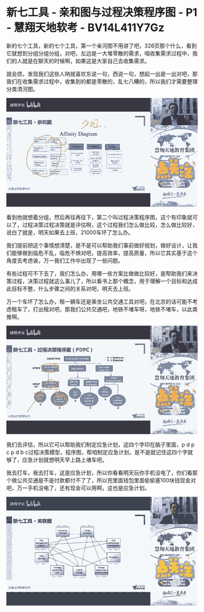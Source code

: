 # 新七工具 - 亲和图与过程决策程序图 - P1 - 慧翔天地软考 - BV14L411Y7Gz

新的七个工具，新的七个工具，第一个亲河图不用讲了吧，326页那个什么，看到它就想到分组分组分组，对吧，左边是一大堆零散的需求，咱收集需求过程中，我们的人就是在聊天的时候啊，如果这是大家自己去收集需求。

就会烦，发现我们这些人呐就喜欢东说一句，西说一句，想起一出是一出对吧，那我们在收集需求过程中，收集到的都是零散的，乱七八糟的，所以我们才需要整理分类清河图。



![](img/1ca67453328335f0fc40869fa19ed56e_1.png)

看到他就想着分组，然后再往再往下，第二个叫过程决策程序图，这个有印象就可以了，过程决策过程决策就是评估啊，这个过程我们怎么做比较，怎么做比较好，说白了就是，明天如果去上班，21000车坏了怎么办。

我们提前把这个事情想清楚，是不是可以帮助我们事前做好规划，做好设计，让我们能够做到临危不乱，临危不惧对吧，提高效率，提高质量，所以它其实基于这个角度去考虑诶，万一我们工作中出现了一些问题。

有些过程可不下去了，我们怎么办，用哪一些方案比做做比较好，是帮助我们来决策过程，决策过程就这么事儿了，所以看书上那个概念，用于理解一个目标和达成此目标不整，什么步骤之间的关系对吧，明天去上班。

万一个车坏了怎么办，租一辆车还是乘坐公共交通工具对吧，在北京的话可能不考虑租车了，打出租对吧，那我们公共交通吧，地铁不堵车呀，地铁不堵车，以此类推啊。



![](img/1ca67453328335f0fc40869fa19ed56e_3.png)

我们去评估，所以它可以帮助我们制定应急计划，这四个字印在脑子里面，p d p c p d b c过程决策模型，程序图，帮咱制定应急计划，是不是就记住这四个字就够了，应急计划就想明天早上路上堵车吧。

我去打车，我去打车，这是应急计划，所以你看看明天玩你手机没电了，你们看那个做公共交通是不是付款都付不了了，所以兜里面钱包里面偷偷塞100块钱现金对吧，万一手机没电了，还有现金可以用啊，这也是应急计划。



![](img/1ca67453328335f0fc40869fa19ed56e_5.png)